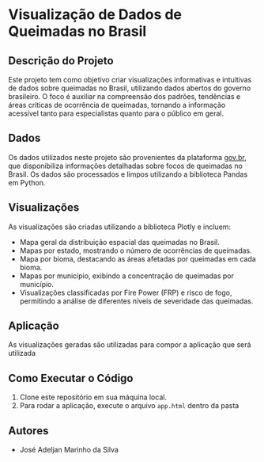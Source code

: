 # Visualização de Dados de Queimadas no Brasil

## Descrição do Projeto

Este projeto tem como objetivo criar visualizações informativas e intuitivas de dados sobre queimadas no Brasil, utilizando dados abertos do governo brasileiro. O foco é auxiliar na compreensão dos padrões, tendências e áreas críticas de ocorrência de queimadas, tornando a informação acessível tanto para especialistas quanto para o público em geral.

## Dados

Os dados utilizados neste projeto são provenientes da plataforma [gov.br](https://terrabrasilis.dpi.inpe.br/queimadas/portal/dados-abertos/#da-focos), que disponibiliza informações detalhadas sobre focos de queimadas no Brasil. Os dados são processados e limpos utilizando a biblioteca Pandas em Python.

## Visualizações

As visualizações são criadas utilizando a biblioteca Plotly e incluem:

* Mapa geral da distribuição espacial das queimadas no Brasil.
* Mapas por estado, mostrando o número de ocorrências de queimadas.
* Mapa por bioma, destacando as áreas afetadas por queimadas em cada bioma.
* Mapas por município, exibindo a concentração de queimadas por município.
* Visualizações classificadas por Fire Power (FRP) e risco de fogo, permitindo a análise de diferentes níveis de severidade das queimadas.

## Aplicação

As visualizações geradas são utilizadas para compor a aplicação que será utilizada

## Como Executar o Código

1. Clone este repositório em sua máquina local.
2. Para rodar a aplicação, execute o arquivo `app.html` dentro da pasta 

## Autores

* José Adeljan Marinho da Silva
